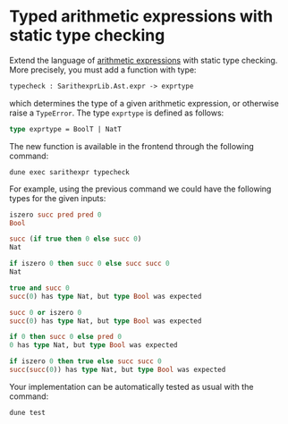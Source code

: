 # Typed arithmetic expressions with static type checking

Extend the language of [arithmetic expressions](../arithexpr) with static type checking.
More precisely, you must add a function with type:
```ocaml
typecheck : SarithexprLib.Ast.expr -> exprtype
```
which determines the type of a given arithmetic expression, or otherwise raise a `TypeError`.
The type `exprtype` is defined as follows:
```ocaml
type exprtype = BoolT | NatT
```

The new function is available in the frontend through the following command:
```
dune exec sarithexpr typecheck
```
For example, using the previous command we could have the following types for the given inputs:
```ocaml
iszero succ pred pred 0             
Bool

succ (if true then 0 else succ 0)   
Nat

if iszero 0 then succ 0 else succ succ 0
Nat

true and succ 0                     
succ(0) has type Nat, but type Bool was expected

succ 0 or iszero 0                  
succ(0) has type Nat, but type Bool was expected

if 0 then succ 0 else pred 0        
0 has type Nat, but type Bool was expected

if iszero 0 then true else succ succ 0
succ(succ(0)) has type Nat, but type Bool was expected
```

Your implementation can be automatically tested as usual with the command:
```
dune test
```

